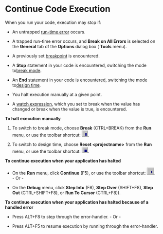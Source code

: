 
# Continue Code Execution

When you run your code, execution may stop if:



- An untrapped [run-time error](b8bdf64f-5920-1ae9-16d0-b26d09524a30.md) occurs.
    
- A trapped run-time error occurs, and  **Break on All Errors** is selected on the **General** tab of the **Options** dialog box ( **Tools** menu).
    
- A previously set [breakpoint](b8bdf64f-5920-1ae9-16d0-b26d09524a30.md) is encountered.
    
- A  **Stop** statement in your code is encountered, switching the mode to[break mode](b8bdf64f-5920-1ae9-16d0-b26d09524a30.md).
    
- An  **End** statement in your code is encountered, switching the mode to[design time](b8bdf64f-5920-1ae9-16d0-b26d09524a30.md).
    
- You halt execution manually at a given point.
    
- A [watch expression](b8bdf64f-5920-1ae9-16d0-b26d09524a30.md), which you set to break when the value has changed or break when the value is true, is encountered.
    

 **To halt execution manually**


1. To switch to break mode, choose  **Break** (CTRL+BREAK) from the **Run** menu, or use the toolbar shortcut:
![](images/tbr_brk_ZA01201682.gif).
    
2. To switch to design time, choose  **Reset <projectname&gt;** from the **Run** menu, or use the toolbar shortcut:
![](images/tbr_end_ZA01201701.gif).
    

 **To continue execution when your application has halted**


- On the  **Run** menu, click **Continue** (F5), or use the toolbar shortcut:
![](images/tbr_strt_ZA01201751.gif). - Or -
    
- On the  **Debug** menu, click **Step Into** (F8), **Step Over** (SHIFT+F8), **Step Out** (CTRL+SHIFT+F8), or **Run To Cursor** (CTRL+F8)(.
    

 **To continue execution when your application has halted because of a handled error**


- Press ALT+F8 to step through the error-handler. - Or -
    
- Press ALT+F5 to resume execution by running through the error-handler.
    

